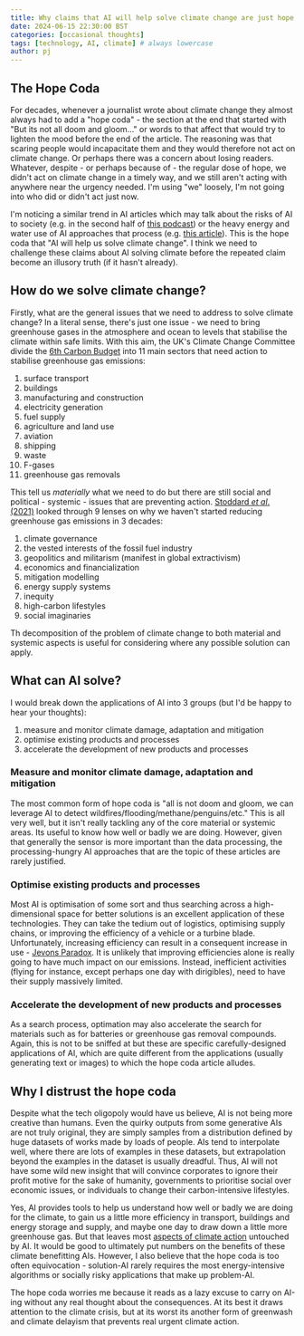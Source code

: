 ```yaml
---
title: Why claims that AI will help solve climate change are just hope coda
date: 2024-06-15 22:30:00 BST
categories: [occasional thoughts]
tags: [technology, AI, climate] # always lowercase
author: pj
---
```


## The Hope Coda

For decades, whenever a journalist wrote about climate change they almost always had to add a "hope coda" - the section at the end that started with "But its not all doom and gloom..." or words to that affect that would try to lighten the mood before the end of the article. The reasoning was that scaring people would incapacitate them and they would therefore not act on climate change. Or perhaps there was a concern about losing readers. Whatever, despite - or perhaps because of - the regular dose of hope, we didn't act on climate change in a timely way, and we still aren't acting with anywhere near the urgency needed. I'm using "we" loosely, I'm not going into who did or didn't act just now.

I'm noticing a similar trend in AI articles which may talk about the risks of AI to society (e.g. in the second half of [this podcast](https://scientificadvice.eu/podcast/andrea-emilio-rizzoli-and-manuel-kugler-on-ai-in-science-and-science-advice/)) or the heavy energy and water use of AI approaches that process (e.g. [this article](https://uk.pcmag.com/ai/151956/power-hungry-ai-is-eating-the-planet-is-it-also-our-best-chance-to-save-it)). This is the hope coda that "AI will help us solve climate change". I think we need to challenge these claims about AI solving climate before the repeated claim become an illusory truth (if it hasn't already). 

## How do we solve climate change?

Firstly, what are the general issues that we need to address to solve climate change? In a literal sense, there's just one issue - we need to bring greenhouse gases in the atmosphere and ocean to levels that stabilise the climate within safe limits. With this aim, the UK's Climate Change Committee divide the [6th Carbon Budget](https://www.theccc.org.uk/publication/sixth-carbon-budget) into 11 main sectors that need action to stabilise greenhouse gas emissions:
1. surface transport
1. buildings
1. manufacturing and construction
1. electricity generation
1. fuel supply
1. agriculture and land use
1. aviation
1. shipping
1. waste
1. F-gases
1. greenhouse gas removals

This tell us *materially* what we need to do but there are still social and political - systemic - issues that are preventing action. [Stoddard *et al*. (2021)](https://www.annualreviews.org/content/journals/10.1146/annurev-environ-012220-011104)  looked through 9 lenses on why we haven't started reducing greenhouse gas emissions in 3 decades:
1. climate governance
1. the vested interests of the fossil fuel industry
1. geopolitics and militarism (manifest in global extractivism)
1. economics and financialization
1. mitigation modelling
1. energy supply systems
1. inequity
1. high-carbon lifestyles
1. social imaginaries

Th decomposition of the problem of climate change to both material and systemic aspects is useful for considering where any possible solution can apply.

## What can AI solve?

I would break down the applications of AI into 3 groups (but I'd be happy to hear your thoughts):
1. measure and monitor climate damage, adaptation and mitigation 
1. optimise existing products and processes
1. accelerate the development of new products and processes

### Measure and monitor climate damage, adaptation and mitigation

The most common form of hope coda is "all is not doom and gloom, we can leverage AI to detect wildfires/flooding/methane/penguins/etc." This is all very well, but it isn't really tackling any of the core material or systemic areas. Its useful to know how well or badly we are doing. However, given that generally the sensor is more important than the data processing, the processing-hungry AI approaches that are the topic of these articles are rarely justified. 

### Optimise existing products and processes

Most AI is optimisation of some sort and thus searching across a high-dimensional space for better solutions is an excellent application of these technologies. They can take the tedium out of logistics, optimising supply chains, or improving the efficiency of a vehicle or a turbine blade. Unfortunately, increasing efficiency can  result in a consequent increase in use - [Jevons Paradox](https://en.wikipedia.org/wiki/Jevons_paradox). It is unlikely that improving efficiencies alone is really going to have much impact on our emissions. Instead, inefficient activities (flying for instance, except perhaps one day with dirigibles), need to have their supply massively limited.

### Accelerate the development of new products and processes

As a search process, optimation may also accelerate the search for materials such as for batteries or greenhouse gas removal compounds. Again, this is not to be sniffed at but these are specific carefully-designed applications of AI, which are quite different from the applications (usually generating text or images) to which the hope coda article alludes.

## Why I distrust the hope coda

Despite what the tech oligopoly would have us believe, AI is not being more creative than humans. Even the quirky outputs from some generative AIs are not truly original, they are simply samples from a distribution defined by huge datasets of works made by loads of people. AIs tend to interpolate well, where there are lots of examples in these datasets, but extrapolation beyond the examples in the dataset is usually dreadful. Thus, AI will not have some wild new insight that will convince corporates to ignore their profit motive for the sake of humanity, governments to prioritise social over economic issues, or individuals to change their carbon-intensive lifestyles.

Yes, AI provides tools to help us understand how well or badly we are doing for the climate, to gain us a little more efficiency in transport, buildings and energy storage and supply, and maybe one day to draw down a little more greenhouse gas. But that leaves most [aspects of climate action](#how-do-we-solve-climate-change) untouched by AI. It would be good to ultimately put numbers on the benefits of these climate benefitting AIs. However, I also believe that the hope coda is too often equivocation - solution-AI rarely requires the most energy-intensive algorithms or socially risky applications that make up problem-AI.

The hope coda worries me because it reads as a lazy excuse to carry on AI-ing without any real thought about the consequences. At its best it draws attention to the climate crisis, but at its worst its another form of greenwash and climate delayism that prevents real urgent climate action.
